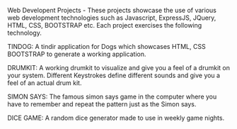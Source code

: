 Web Developent Projects - These projects showcase the use of various web development technologies such as Javascript, ExpressJS, JQuery, HTML, CSS, BOOTSTRAP etc. Each project exercises the following technology.

TINDOG: 
A tindir application for Dogs which showcases HTML, CSS BOOTSTRAP to generate a working application.

DRUMKIT:
A working drumkit to visualize and give you a feel of a drumkit on your system. Different Keystrokes define different sounds and give you a feel of an actual drum kit.

SIMON SAYS: 
The famous simon says game in the computer where you have to remember and repeat the pattern just as the Simon says.

DICE GAME:
A random dice generator made to use in weekly game nights.
